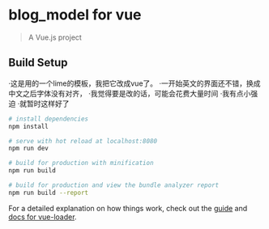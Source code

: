 # blog_model for vue

> A Vue.js project

## Build Setup
·这是用的一个lime的模板，我把它改成vue了。
·一开始英文的界面还不错，换成中文之后字体没有对齐，
·我觉得要是改的话，可能会花费大量时间
·我有点小强迫
·就暂时这样好了

``` bash
# install dependencies
npm install

# serve with hot reload at localhost:8080
npm run dev

# build for production with minification
npm run build

# build for production and view the bundle analyzer report
npm run build --report
```

For a detailed explanation on how things work, check out the [guide](http://vuejs-templates.github.io/webpack/) and [docs for vue-loader](http://vuejs.github.io/vue-loader).
